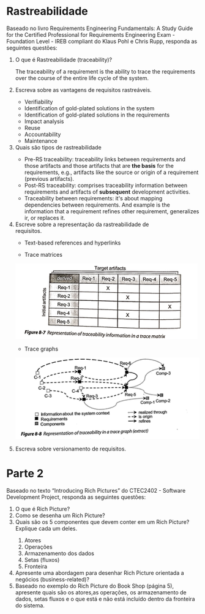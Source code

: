 # Rastreabilidade

Baseado no livro Requirements Engineering Fundamentals: A Study Guide for the Certified Professional for Requirements Engineering Exam - Foundation Level - IREB compliant do Klaus Pohl e Chris Rupp, responda as seguintes questões:

<ol>

<li> O que é Rastreabilidade (traceability)? </li>

The traceability of a requirement is the ability to trace the requirements over the course of the entire life cycle of the system.

<li> Escreva sobre as vantagens de requisitos rastreáveis. </li>

- Verifiability
- Identification of gold-plated solutions in the system
- Identification of gold-plated solutions in the requirements
- Impact analysis
- Reuse
- Accountability
- Maintenance

<li> Quais são tipos de rastreabilidade </li>

- Pre-RS traceability: traceability links between requirements and those artifacts and those artifacts that are **the basis** for the requirements, e.g., artifacts like the source or origin of a requirement (previous artifacts).
- Post-RS traceability: comprises traceability information between requirements and artifacts of **subsequent** development activities.
- Traceability between requirements: it's about mapping dependencies between requirements. And example is the information that a requirement refines other requirement, generalizes ir, or replaces it.

<li> Escreve sobre a representação da rastreabilidade de  </li>
requisitos.

- Text-based references and hyperlinks

- Trace matrices

![](imgs/10-54-46.png)

- Trace graphs

![](imgs/10-55-00.png)

<li> Escreva sobre versionamento de requisitos. </li>

</ol>

# Parte 2

Baseado no texto “Introducing Rich Pictures” do CTEC2402 - Software Development Project, responda as seguintes questões:

<ol>

<li> O que é Rich Picture? </li>

<li> Como se desenha um Rich Picture? </li>

<li> Quais são os 5 componentes que devem conter em um Rich
Picture? Explique cada um deles.</li>

1. Atores
2. Operações
3. Armazenamento dos dados
4. Setas (fluxos)
5. Fronteira

<li> Apresente uma abordagem para desenhar Rich Picture
orientada a negócios (business-related)? </li>

<li> Baseado no exemplo do Rich Picture do Book Shop (página 5),
apresente quais são os atores,as operações, os armazenamento de dados, setas fluxos e o que está e não está incluído dentro da fronteira do sistema. </li>
</ol>
